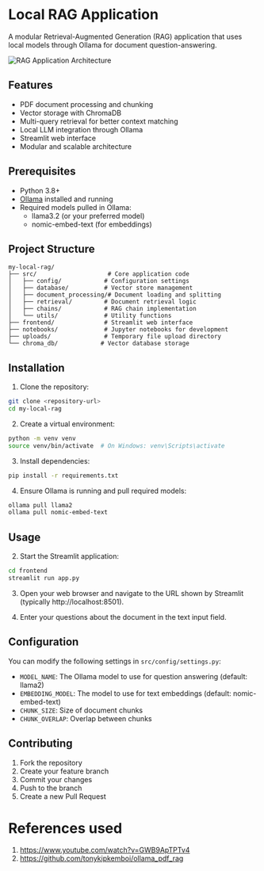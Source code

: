 # Local RAG Application

A modular Retrieval-Augmented Generation (RAG) application that uses local models through Ollama for document question-answering.

![RAG Application Architecture](src/utils/Screenshot%202025-04-03%20at%203.33.09%20PM.png)

## Features

- PDF document processing and chunking
- Vector storage with ChromaDB
- Multi-query retrieval for better context matching
- Local LLM integration through Ollama
- Streamlit web interface
- Modular and scalable architecture

## Prerequisites

- Python 3.8+
- [Ollama](https://ollama.ai/) installed and running
- Required models pulled in Ollama:
  - llama3.2 (or your preferred model)
  - nomic-embed-text (for embeddings)

## Project Structure

```
my-local-rag/
├── src/                    # Core application code
│   ├── config/            # Configuration settings
│   ├── database/          # Vector store management
│   ├── document_processing/# Document loading and splitting
│   ├── retrieval/         # Document retrieval logic
│   ├── chains/            # RAG chain implementation
│   └── utils/             # Utility functions
├── frontend/              # Streamlit web interface
├── notebooks/             # Jupyter notebooks for development
├── uploads/               # Temporary file upload directory
└── chroma_db/            # Vector database storage
```

## Installation

1. Clone the repository:
```bash
git clone <repository-url>
cd my-local-rag
```

2. Create a virtual environment:
```bash
python -m venv venv
source venv/bin/activate  # On Windows: venv\Scripts\activate
```

3. Install dependencies:
```bash
pip install -r requirements.txt
```

4. Ensure Ollama is running and pull required models:
```bash
ollama pull llama2
ollama pull nomic-embed-text
```

## Usage

2. Start the Streamlit application:
```bash
cd frontend
streamlit run app.py
```

3. Open your web browser and navigate to the URL shown by Streamlit (typically http://localhost:8501).

4. Enter your questions about the document in the text input field.

## Configuration

You can modify the following settings in `src/config/settings.py`:

- `MODEL_NAME`: The Ollama model to use for question answering (default: llama2)
- `EMBEDDING_MODEL`: The model to use for text embeddings (default: nomic-embed-text)
- `CHUNK_SIZE`: Size of document chunks
- `CHUNK_OVERLAP`: Overlap between chunks

## Contributing

1. Fork the repository
2. Create your feature branch
3. Commit your changes
4. Push to the branch
5. Create a new Pull Request

# References used
1. https://www.youtube.com/watch?v=GWB9ApTPTv4
2. https://github.com/tonykipkemboi/ollama_pdf_rag